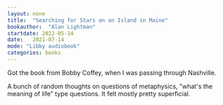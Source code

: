 ```yaml
---
layout: none
title:  "Searching for Stars on an Island in Maine"
bookauthor:  "Alan Lightman"
startdate: 2022-05-14
date:   2021-07-14
mode: "Libby audiobook"
categories: books
---
```


Got the book from Bobby Coffey, when I was passing through Nashville.

A bunch of random thoughts on questions of metaphysics, "what's the meaning of
life" type questions. It felt mostly pretty superficial.
